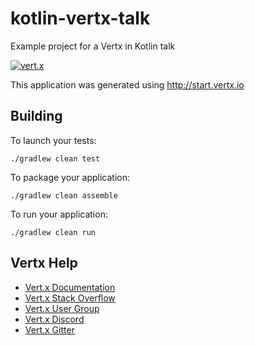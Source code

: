# kotlin-vertx-talk
Example project for a Vertx in Kotlin talk

[![vert.x](https://img.shields.io/badge/vert.x-4.5.4-purple.svg)](https://vertx.io)

This application was generated using http://start.vertx.io

## Building

To launch your tests:
```
./gradlew clean test
```

To package your application:
```
./gradlew clean assemble
```

To run your application:
```
./gradlew clean run
```

## Vertx Help

* [Vert.x Documentation](https://vertx.io/docs/)
* [Vert.x Stack Overflow](https://stackoverflow.com/questions/tagged/vert.x?sort=newest&pageSize=15)
* [Vert.x User Group](https://groups.google.com/forum/?fromgroups#!forum/vertx)
* [Vert.x Discord](https://discord.gg/6ry7aqPWXy)
* [Vert.x Gitter](https://gitter.im/eclipse-vertx/vertx-users)
